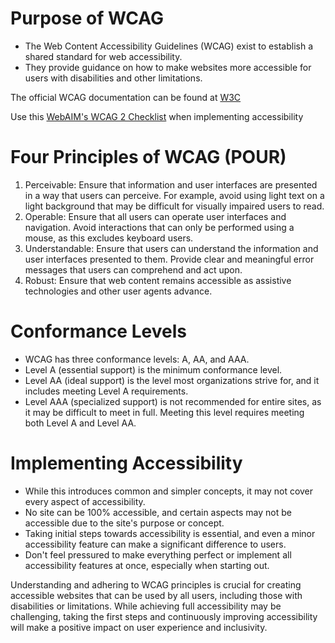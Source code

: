 # Purpose of WCAG

- The Web Content Accessibility Guidelines (WCAG) exist to establish a shared standard for web accessibility.
- They provide guidance on how to make websites more accessible for users with disabilities and other limitations.

The official WCAG documentation can be found at [W3C](https://www.w3.org/WAI/standards-guidelines/wcag/)

Use this [WebAIM's WCAG 2 Checklist](https://webaim.org/standards/wcag/checklist) when implementing accessibility

# Four Principles of WCAG (POUR)

1. Perceivable: Ensure that information and user interfaces are presented in a way that users can perceive. For example, avoid using light text on a light background that may be difficult for visually impaired users to read.
2. Operable: Ensure that all users can operate user interfaces and navigation. Avoid interactions that can only be performed using a mouse, as this excludes keyboard users.
3. Understandable: Ensure that users can understand the information and user interfaces presented to them. Provide clear and meaningful error messages that users can comprehend and act upon.
4. Robust: Ensure that web content remains accessible as assistive technologies and other user agents advance.

# Conformance Levels

- WCAG has three conformance levels: A, AA, and AAA.
- Level A (essential support) is the minimum conformance level.
- Level AA (ideal support) is the level most organizations strive for, and it includes meeting Level A requirements.
- Level AAA (specialized support) is not recommended for entire sites, as it may be difficult to meet in full. Meeting this level requires meeting both Level A and Level AA.

# Implementing Accessibility

- While this introduces common and simpler concepts, it may not cover every aspect of accessibility.
- No site can be 100% accessible, and certain aspects may not be accessible due to the site's purpose or concept.
- Taking initial steps towards accessibility is essential, and even a minor accessibility feature can make a significant difference to users.
- Don't feel pressured to make everything perfect or implement all accessibility features at once, especially when starting out.

Understanding and adhering to WCAG principles is crucial for creating accessible websites that can be used by all users, including those with disabilities or limitations. While achieving full accessibility may be challenging, taking the first steps and continuously improving accessibility will make a positive impact on user experience and inclusivity.
